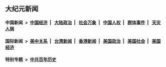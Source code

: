 ## 大纪元新闻

#### 中国新闻 &nbsp;>&nbsp; [中国经济](indexes/ncid283/README.md?05030445) &nbsp;| &nbsp; [大陆政治](indexes/ncid277/README.md?05030445) &nbsp;| &nbsp; [社会万象](indexes/ncid282/README.md?05030445) &nbsp;| &nbsp; [中国人权](indexes/ncid278/README.md?05030445) &nbsp;| &nbsp; [群体事件](indexes/ncid279/README.md?05030445) &nbsp;| &nbsp; [天灾人祸](indexes/ncid280/README.md?05030445)

#### 国际新闻 &nbsp;>&nbsp; [美中关系](indexes/nf1412576/README.md?05030445) &nbsp;| &nbsp; [台湾新闻](indexes/ncid1349361/README.md?05030445) &nbsp;| &nbsp; [香港新闻](indexes/ncid1349362/README.md?05030445) &nbsp;| &nbsp; [美国政治](indexes/ncid1078159/README.md?05030445) &nbsp;| &nbsp; [美国社会](indexes/ncid1078160/README.md?05030445) &nbsp;| &nbsp; [美国经济](indexes/ncid1078158/README.md?05030445)

#### 特别专题 &nbsp;>&nbsp; [中共百年历史](https://github.com/epoch-news/epoch-special/blob/master/README.md?05030445)  
